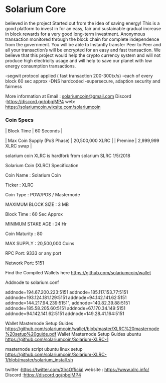 Solarium Core 
=================================================

believed in the project  Started out from the idea of saving energy! This is a good platform to invest in for an easy, fair and sustainable gradual increase in block rewards for a very good long-term investment. Anonymous transaction monitored through the block chain for complete independence from the government. You will be able to Instantly transfer Peer to Peer and all your transaction’s will be encrypted for an easy and fast transaction. We believe that this project would help the crypto currency system and will not produce high electricity usage and will help to save our planet with low energy consumption transactions.

-segwit protocol applied ( fast transaction 200-300tx/s) 
-each of every block 60 sec approx 
-DNS hardcoded 
-supersecure, adaption security and fairness

More information at Email : solariumcoin@gmail.com
Discord :https://discord.gg/pbgjMP4
web: https://solariumcoin.wixsite.com/solariumcoin

### Coin Specs
| Block Time                  | 60 Seconds      |

| Max Coin Supply (PoS Phase) | 20,500,000 XLRC |
| Premine                     | 2,999,999 XLRC swap |

solarium coin XLRC is hardfork from solarium SLRC 1/5/2018

Solarium Coin (XLRC) Specification

Coin Name : Solarium Coin

Ticker : XLRC

Coin Type : POW/POS / Masternode

MAXIMUM BLOCK SIZE : 3 MB

Block Time : 60 Sec Approx

MINIMUM STAKE AGE : 24 Hr

Coin Maturity : 80

MAX SUPPLY : 20,500,000 Coins

RPC Port: 9333 or any port

Network Port: 5151

Find the Compiled Wallets here https://github.com/solariumcoin/wallet

Addnode to solarium.conf

addnode=194.67.200.223:5151
addnode=185.117.153.77:5151
addnode=193.124.181.129:5151
addnode=94.142.141.62:5151
addnode=144.217.94.239:5151",
addnode=140.82.39.88:5151
addnode=185.58.205.60:5151
addnode=67.170.34.149:5151
addnode=94.142.141.62:5151
addnode=149.28.41.164:5151

Wallet Masternode Setup Guides https://github.com/solariumcoin/wallet/blob/master/XLRC%20masternode%20setup%20guide.pdf
Wallet Masternode Setup Guides ubuntu https://github.com/solariumcoin/Solarium-XLRC-1

masternode script ubuntu linux setup https://github.com/solariumcoin/Solarium-XLRC-1/blob/master/solarium_install.sh


twitter :https://twitter.com/XlrcOfficial
website : https://www.xlrc.info/
Discord :https://discord.gg/pbgjMP4
